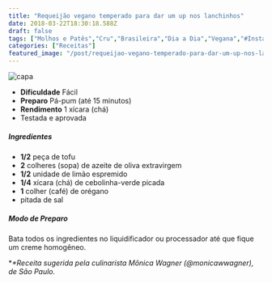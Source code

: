```yaml
---
title: "Requeijão vegano temperado para dar um up nos lanchinhos"
date: 2018-03-22T18:30:18.588Z
draft: false
tags: ["Molhos e Patês","Cru","Brasileira","Dia a Dia","Vegana","#InstaBOAFORMA","Leite e derivados"]
categories: ["Receitas"]
featured_image: "/post/requeijao-vegano-temperado-para-dar-um-up-nos-lanchinhos.6e3fcd2c.jpeg"
---
```


![capa](/post/requeijao-vegano-temperado-para-dar-um-up-nos-lanchinhos.6e3fcd2c.jpeg)

*   **Dificuldade** Fácil
*   **Preparo** Pá-pum (até 15 minutos)
*   **Rendimento** 1 xícara (chá)
*   Testada e aprovada
    

##### Ingredientes

*   **1/2** peça de tofu
*   **2** colheres (sopa) de azeite de oliva extravirgem
*   **1/2** unidade de limão espremido
*   **1/4** xícara (chá) de cebolinha-verde picada
*   **1** colher (café) de orégano
*   pitada de sal

##### Modo de Preparo

Bata todos os ingredientes no liquidificador ou processador até que fique um creme homogêneo.

*_*Receita sugerida pela culinarista Mônica Wagner (@monicawwagner), de São Paulo._
